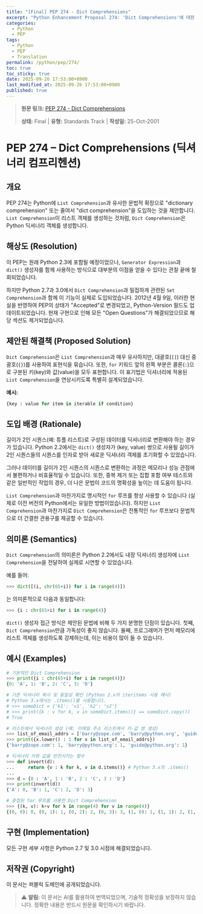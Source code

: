 ```yaml
---
title: "[Final] PEP 274 - Dict Comprehensions"
excerpt: "Python Enhancement Proposal 274: 'Dict Comprehensions'에 대한 한국어 번역입니다."
categories:
  - Python
  - PEP
tags:
  - Python
  - PEP
  - Translation
permalink: /python/pep/274/
toc: true
toc_sticky: true
date: 2025-09-26 17:53:00+0900
last_modified_at: 2025-09-26 17:53:00+0900
published: true
---
```

> **원문 링크:** [PEP 274 - Dict Comprehensions](https://peps.python.org/pep-0274/)
>
> **상태:** Final | **유형:** Standards Track | **작성일:** 25-Oct-2001


# PEP 274 – Dict Comprehensions (딕셔너리 컴프리헨션)

## 개요
PEP 274는 Python에 `List Comprehension`과 유사한 문법적 확장으로 "dictionary comprehension" 또는 줄여서 "dict comprehension"을 도입하는 것을 제안합니다. `List Comprehension`이 리스트 객체를 생성하는 것처럼, `Dict Comprehension`은 Python 딕셔너리 객체를 생성합니다.

## 해상도 (Resolution)
이 PEP는 원래 Python 2.3에 포함될 예정이었으나, `Generator Expression`과 `dict()` 생성자를 함께 사용하는 방식으로 대부분의 이점을 얻을 수 있다는 관찰 끝에 철회되었습니다.

하지만 Python 2.7과 3.0에서 `Dict Comprehension`과 밀접하게 관련된 `Set Comprehension`과 함께 이 기능이 실제로 도입되었습니다. 2012년 4월 9일, 이러한 현실을 반영하여 PEP의 상태가 "Accepted"로 변경되었고, Python-Version 필드도 업데이트되었습니다. 현재 구현으로 인해 모든 "Open Questions"가 해결되었으므로 해당 섹션도 제거되었습니다.

## 제안된 해결책 (Proposed Solution)
`Dict Comprehension`은 `List Comprehension`과 매우 유사하지만, 대괄호(`[]`) 대신 중괄호(`{}`)를 사용하여 표현식을 묶습니다. 또한, `for` 키워드 앞의 왼쪽 부분은 콜론(`:`)으로 구분된 키(key)와 값(value)을 모두 표현합니다. 이 표기법은 딕셔너리에 적용된 `List Comprehension`을 연상시키도록 특별히 설계되었습니다.

**예시:**

```python
{key : value for item in iterable if condition}
```

## 도입 배경 (Rationale)
길이가 2인 시퀀스(예: 튜플 리스트)로 구성된 데이터를 딕셔너리로 변환해야 하는 경우가 있습니다. Python 2.2에서는 `dict()` 생성자가 (key, value) 쌍으로 사용될 길이가 2인 시퀀스들의 시퀀스를 인자로 받아 새로운 딕셔너리 객체를 초기화할 수 있었습니다.

그러나 데이터를 길이가 2인 시퀀스의 시퀀스로 변환하는 과정은 메모리나 성능 관점에서 불편하거나 비효율적일 수 있습니다. 또한, 중복 제거 또는 집합 포함 여부 테스트와 같은 일반적인 작업의 경우, 더 나은 문법이 코드의 명확성을 높이는 데 도움이 됩니다.

`List Comprehension`과 마찬가지로 명시적인 `for` 루프를 항상 사용할 수 있습니다 (실제로 이전 버전의 Python에서는 유일한 방법이었습니다). 하지만 `List Comprehension`과 마찬가지로 `Dict Comprehension`은 전통적인 `for` 루프보다 문법적으로 더 간결한 관용구를 제공할 수 있습니다.

## 의미론 (Semantics)
`Dict Comprehension`의 의미론은 Python 2.2에서도 내장 딕셔너리 생성자에 `List Comprehension`을 전달하여 실제로 시연할 수 있었습니다.

예를 들어:
```python
>>> dict([(i, chr(65+i)) for i in range(4)])
```
는 의미론적으로 다음과 동일합니다:
```python
>>> {i : chr(65+i) for i in range(4)}
```

`dict()` 생성자 접근 방식은 제안된 문법에 비해 두 가지 분명한 단점이 있습니다. 첫째, `Dict Comprehension`만큼 가독성이 좋지 않습니다. 둘째, 프로그래머가 먼저 메모리에 리스트 객체를 생성하도록 강제하는데, 이는 비용이 많이 들 수 있습니다.

## 예시 (Examples)

```python
# 기본적인 Dict Comprehension
>>> print({i : chr(65+i) for i in range(4)})
{0: 'A', 1: 'B', 2: 'C', 3: 'D'}

# 기존 딕셔너리 복사 및 동일성 확인 (Python 2.x의 iteritems 사용 예시)
# Python 3.x에서는 .items()를 사용합니다.
# >>> someDict = {'k1': 'v1', 'k2': 'v2'}
# >>> print({k : v for k, v in someDict.items()} == someDict.copy())
# True

# 리스트에서 딕셔너리 생성 (예: 이메일 주소 리스트에서 키-값 쌍 생성)
>>> list_of_email_addrs = ['barry@zope.com', 'barry@python.org', 'guido@python.org']
>>> print({x.lower() : 1 for x in list_of_email_addrs})
{'barry@zope.com': 1, 'barry@python.org': 1, 'guido@python.org': 1}

# 딕셔너리 키와 값을 반전시키는 함수
>>> def invert(d):
...     return {v : k for k, v in d.items()} # Python 3.x의 .items()
...
>>> d = {0 : 'A', 1 : 'B', 2 : 'C', 3 : 'D'}
>>> print(invert(d))
{'A': 0, 'B': 1, 'C': 2, 'D': 3}

# 중첩된 for 루프를 사용한 Dict Comprehension
>>> {(k, v): k+v for k in range(4) for v in range(4)}
{(0, 0): 0, (0, 1): 1, (0, 2): 2, (0, 3): 3, (1, 0): 1, (1, 1): 2, (1, 2): 3, (1, 3): 4, (2, 0): 2, (2, 1): 3, (2, 2): 4, (2, 3): 5, (3, 0): 3, (3, 1): 4, (3, 2): 5, (3, 3): 6}
```

## 구현 (Implementation)
모든 구현 세부 사항은 Python 2.7 및 3.0 시점에 해결되었습니다.

## 저작권 (Copyright)
이 문서는 퍼블릭 도메인에 공개되었습니다.

> ⚠️ **알림:** 이 문서는 AI를 활용하여 번역되었으며, 기술적 정확성을 보장하지 않습니다. 정확한 내용은 반드시 원문을 확인하시기 바랍니다.